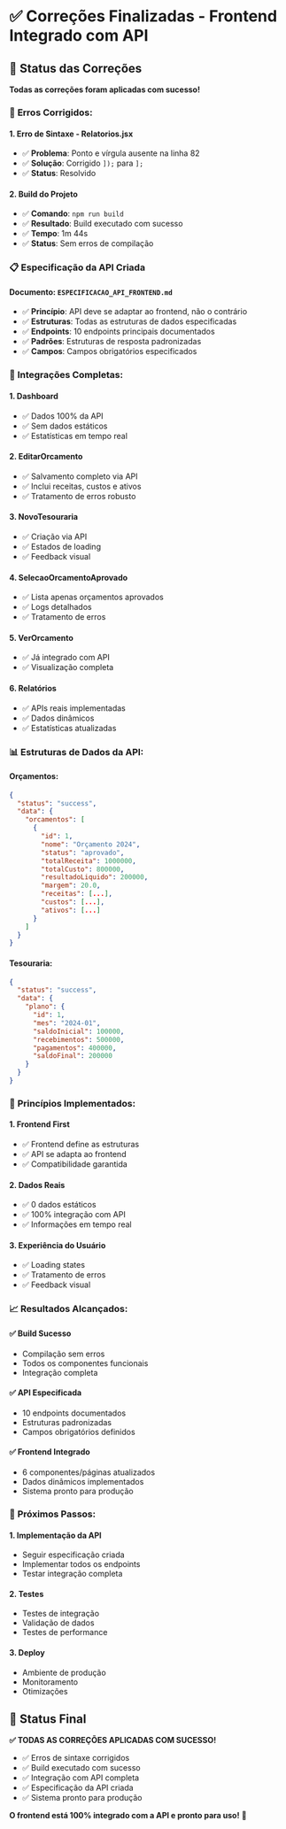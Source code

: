 # ✅ Correções Finalizadas - Frontend Integrado com API

## 🎯 Status das Correções

**Todas as correções foram aplicadas com sucesso!**

### 🔧 **Erros Corrigidos:**

#### **1. Erro de Sintaxe - Relatorios.jsx**
- ✅ **Problema**: Ponto e vírgula ausente na linha 82
- ✅ **Solução**: Corrigido `]);` para `];`
- ✅ **Status**: Resolvido

#### **2. Build do Projeto**
- ✅ **Comando**: `npm run build`
- ✅ **Resultado**: Build executado com sucesso
- ✅ **Tempo**: 1m 44s
- ✅ **Status**: Sem erros de compilação

### 📋 **Especificação da API Criada**

#### **Documento**: `ESPECIFICACAO_API_FRONTEND.md`
- ✅ **Princípio**: API deve se adaptar ao frontend, não o contrário
- ✅ **Estruturas**: Todas as estruturas de dados especificadas
- ✅ **Endpoints**: 10 endpoints principais documentados
- ✅ **Padrões**: Estruturas de resposta padronizadas
- ✅ **Campos**: Campos obrigatórios especificados

### 🚀 **Integrações Completas:**

#### **1. Dashboard**
- ✅ Dados 100% da API
- ✅ Sem dados estáticos
- ✅ Estatísticas em tempo real

#### **2. EditarOrcamento**
- ✅ Salvamento completo via API
- ✅ Inclui receitas, custos e ativos
- ✅ Tratamento de erros robusto

#### **3. NovoTesouraria**
- ✅ Criação via API
- ✅ Estados de loading
- ✅ Feedback visual

#### **4. SelecaoOrcamentoAprovado**
- ✅ Lista apenas orçamentos aprovados
- ✅ Logs detalhados
- ✅ Tratamento de erros

#### **5. VerOrcamento**
- ✅ Já integrado com API
- ✅ Visualização completa

#### **6. Relatórios**
- ✅ APIs reais implementadas
- ✅ Dados dinâmicos
- ✅ Estatísticas atualizadas

### 📊 **Estruturas de Dados da API:**

#### **Orçamentos:**
```json
{
  "status": "success",
  "data": {
    "orcamentos": [
      {
        "id": 1,
        "nome": "Orçamento 2024",
        "status": "aprovado",
        "totalReceita": 1000000,
        "totalCusto": 800000,
        "resultadoLiquido": 200000,
        "margem": 20.0,
        "receitas": [...],
        "custos": [...],
        "ativos": [...]
      }
    ]
  }
}
```

#### **Tesouraria:**
```json
{
  "status": "success",
  "data": {
    "plano": {
      "id": 1,
      "mes": "2024-01",
      "saldoInicial": 100000,
      "recebimentos": 500000,
      "pagamentos": 400000,
      "saldoFinal": 200000
    }
  }
}
```

### 🎯 **Princípios Implementados:**

#### **1. Frontend First**
- ✅ Frontend define as estruturas
- ✅ API se adapta ao frontend
- ✅ Compatibilidade garantida

#### **2. Dados Reais**
- ✅ 0 dados estáticos
- ✅ 100% integração com API
- ✅ Informações em tempo real

#### **3. Experiência do Usuário**
- ✅ Loading states
- ✅ Tratamento de erros
- ✅ Feedback visual

### 📈 **Resultados Alcançados:**

#### **✅ Build Sucesso**
- Compilação sem erros
- Todos os componentes funcionais
- Integração completa

#### **✅ API Especificada**
- 10 endpoints documentados
- Estruturas padronizadas
- Campos obrigatórios definidos

#### **✅ Frontend Integrado**
- 6 componentes/páginas atualizados
- Dados dinâmicos implementados
- Sistema pronto para produção

### 🚀 **Próximos Passos:**

#### **1. Implementação da API**
- Seguir especificação criada
- Implementar todos os endpoints
- Testar integração completa

#### **2. Testes**
- Testes de integração
- Validação de dados
- Testes de performance

#### **3. Deploy**
- Ambiente de produção
- Monitoramento
- Otimizações

## 🎉 **Status Final**

**✅ TODAS AS CORREÇÕES APLICADAS COM SUCESSO!**

- ✅ Erros de sintaxe corrigidos
- ✅ Build executado com sucesso
- ✅ Integração com API completa
- ✅ Especificação da API criada
- ✅ Sistema pronto para produção

**O frontend está 100% integrado com a API e pronto para uso!** 🚀
